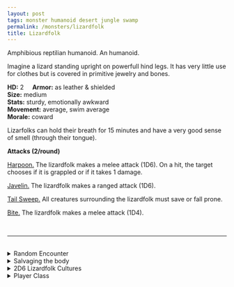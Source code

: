```yaml
---
layout: post
tags: monster humanoid desert jungle swamp
permalink: /monsters/lizardfolk
title: Lizardfolk
---
```


Amphibious reptilian humanoid. An humanoid.

Imagine a lizard standing upright on powerfull hind legs. It has very little use for clothes but is covered in primitive jewelry and bones.

**HD:** 2  &nbsp; &nbsp;  **Armor:** as leather & shielded <br>
**Size:** medium <br>
**Stats:** sturdy, emotionally awkward <br>
**Movement:** average, swim average <br>
**Morale:** coward <br>

Lizarfolks can hold their breath for 15 minutes and have a very good sense of smell (through their tongue).

**Attacks (2/round)**

<ins>Harpoon.</ins> The lizardfolk makes a melee attack (1D6). On a hit, the target chooses if it is grappled or if it takes 1 damage.

<ins>Javelin.</ins> The lizardfolk makes a ranged attack (1D6).

<ins>Tail Sweep.</ins> All creatures surrounding the lizardfolk must save or fall prone.

<ins>Bite.</ins> The lizardfolk makes a melee attack (1D4).

<br>

---

<br> 

<details markdown="1">
<summary>Random Encounter</summary>

1. **Monster:** 1D6 lizardfolks & ... (1D4)
    1. nothing
    1. 1 [shaman](https://saltygoo.github.io/monsters/shaman)
    1. 2 of them are [warriors](https://saltygoo.github.io/monsters/warrior)
    1. roll twice
1. **Lair:** A mud hut only accessible underwater. <br>	&nbsp; OR <br>	**Omen:** A strange language that sounds like hisses.
1. **Spoor:** A wounded humanoid, a harpoon stuck in its back.
1. **Tracks:** Lizard tracks.
1. **Trace:** Shellfish jewelry.
1. **Trace:** Upturned,broken rowboat.
</details>

<details markdown="1">
<summary>Salvaging the body</summary>

You find the monster's weapons and ... (Roll as many times as the HD of the monster)

1. Shellfish necklace.
1. Bone bracers.
1. Rare feathers.
1. Bone musical instrument.
1. A bolas.
1. A trinket from the nearby civilization.

</details>

<details markdown="1">
<summary>2D6 Lizardfolk Cultures</summary>

Combine the result of both tables to get the broad lines of this humanoid culture in this part of the world.

**Cultures**
1. The ones who live in a floating nomadic swampgrass village.
1. The ones that live in caves only accessible underwater. 
1. The ones who live in overgrown ancient pyramids.
1. The ones that live in the sewers of an other humanoid civilization.
1. The ones who live atop giant tortoises.
1. The ones who live on the edge of a bottomless pit.


**Features**
1. Their king requires 2 human sacrifices per day.
1. They are dinosaur herders.
2. They worship a titanic lizard.
3. Their civilization is elsewhere, these are just on an initiation journey.
4. They are actualy so high-tech it looks primitive to their contemporaries.
5. They worship a demon in disguise.

</details>

<details markdown="1">
<summary>Player Class</summary>
Play as a [lizardfolk](https://saltygoo.github.io/class/fighter/lizardfolk)! 
</details>
